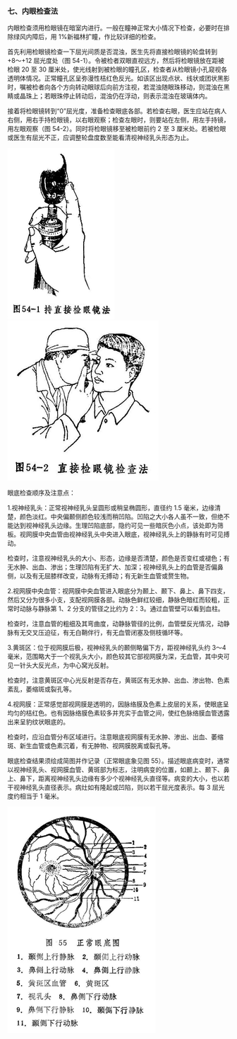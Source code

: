 ### 七、内眼检查法

内眼检查须用检眼镜在暗室内进行。一般在瞳神正常大小情况下检查，必要时在排除绿风内障后，用 1%新福林扩瞳，作比较详细的检查。

首先利用检眼镜检查一下屈光间质是否混浊，医生先将直接检眼镜的轮盘转到+8〜+12 屈光度处（图 54-1）。令被检者双眼直视远方，然后将检眼镜放在距被检眼 20 至 30 厘米处，使光线射到被检眼的瞳孔区，检查者从检眼镜小孔窥视各透明体情况。正常瞳孔区呈弥漫性桔红色反光。如该区出现点状、线状或团状黑影时，嘱被检者向各个方向转动眼球后向前方注视，若混浊随眼珠移动，则混浊在黑睛或晶珠上；若眼珠停止转动后，混浊仍在浮动，则表示混浊在玻璃体内。

接着将检眼镜转到“0”屈光度，准备检查眼底各部。若检查右眼，医生应站在病人右侧，用右手持检眼镜，以右眼观察；检查左眼时，则要站在左侧，用左手持镜，用左眼观察（图 54-2）。同时将检眼镜移至被检眼前约 2 至 3 厘米处。若被检眼或医生有屈光不正，应调整轮盘度数至能看清视神经乳头形态为止。

<img src="./img/54-1.jpg" style="zoom:50%;" /> <img src="./img/54-2.jpg" style="zoom:60%;" />

眼底检查顺序及注意点：

1.视神经乳头：正常视神经乳头呈圆形或稍呈椭圆形，直径约 1.5 毫米，边缘清楚，颜色淡红。中央偏颞侧颜色较浅而稍凹陷。凹陷之大小各人虽不一致，但绝不能达到视神经乳头边缘。生理凹陷底部，隐约可见一些暗灰色小点，该处即为筛板。视网膜中央血管由视神经乳头中央进入眼底，视神经乳头上的静脉有时可见搏动。

检查时，注意视神经乳头的大小、形态，边缘是否清楚，颜色是否变红或褪色；有无水肿、出血、渗出；生理凹陷有无扩大、加深；视神经乳头上的血管是否偏鼻侧，以及有无屈膝样改变，动脉有无搏动；有无新生血管或赘生物。

2.视网膜中央血管：视网膜中央血管进入眼底分为颞上、颞下、鼻上、鼻下四支，然后又分为很多小支，支配视网膜各部。动脉色鲜红较细，静脉色暗红而较粗，正常时动脉与静脉第 1、2 分支的管径之比约为 2：3。通过血管壁可以看到血柱。

检查时，注意血管的粗细及其弯曲度，动静脉管径的比例，血管壁反光情况，动静脉有无交叉压迫征，有无白鞘伴行，有无血管闭塞及侧枝循环等。

3.黄斑区：位于视网膜后极，视神经乳头的颞侧略偏下方，距视神经乳头约 3〜4 毫米，范围略大于一个视乳头大小，颜色较其它部视网膜为深，无血管，其中央可见一针头大反光点，为中心窝光反射。

检查时，注意黄斑区中心光反射是否存在，黄斑区有无水肿、出血、渗出物、色素紊乱，萎缩斑或裂孔等。

4.视网膜：正常感觉部视网膜是透明的，因脉络膜及色素上皮层的关系，使眼底呈均匀的桔红色。也有因脉络膜色素较多并充实于血管之间，使红色脉络膜血管透露出来呈豹纹状眼底的。

检查时，应沿血管分布区域进行。注意眼底视网膜有无水肿、渗出、出血、萎缩斑、新生血管或色素沉着，有无肿物、视网膜脱离或裂孔等。

眼底检查结果须绘成简图并作记录（正常眼底象见图 55）。描述眼底病变时，通常以视神经乳头、视网膜血管、黄斑部为标志，注明病变的位置，如颞上、颞下、鼻上、鼻下，距离视神经乳头边缘有多少个视神经乳头直径等。病变的大小，也以若干视神经乳头直径表示。病灶如有隆起或凹陷，则以若干屈光度表示。每 3 屈光度约相当于 1 毫米。

<img src="./img/55.jpg" style="zoom:50%;" />
